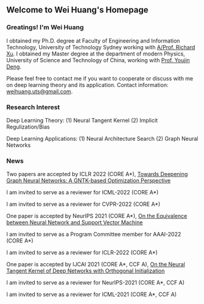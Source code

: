 ## Welcome to Wei Huang's Homepage


### Greatings! I'm Wei Huang

I obtained my Ph.D. degree at Faculty of Engineering and Information Technology, University of Technology Sydney working with [A/Prof. Richard Xu](https://profiles.uts.edu.au/YiDa.Xu). I obtained my Master degree at the department of modern Physics, University of Science and Technology of China, working with [Prof. Youjin Deng](http://staff.ustc.edu.cn/~yjdeng/).

Please feel free to contact me if you want to cooperate or discuss with me on deep learning theory and its application. Contact information: weihuang.uts@gmail.com.


### Research Interest

Deep Learning Theory: (1) Neural Tangent Kernel (2) Implicit Regulization/Bias

Deep Learning Applications: (1) Neural Architecture Search (2) Graph Neural Networks


### News

Two papers are accepted by ICLR 2022 (CORE A*), [Towards Deepening Graph Neural Networks: A GNTK-based Optimization Perspective](https://arxiv.org/abs/2103.03113)

I am invited to serve as a reviewer for ICML-2022 (CORE A*)

I am invited to serve as a reviewer for CVPR-2022 (CORE A*)

One paper is accepted by NeurIPS 2021 (CORE A*), [On the Equivalence between Neural Network and Support Vector Machine](https://arxiv.org/abs/2111.06063)

I am invited to serve as a Program Committee member for AAAI-2022 (CORE A*) 

I am invited to serve as a reviewer for ICLR-2022 (CORE A*) 

One paper is accepted by IJCAI 2021 (CORE A*, CCF A), [On the Neural Tangent Kernel of Deep Networks with Orthogonal Initialization](https://arxiv.org/abs/2004.05867)

I am invited to serve as a reviewer for NeurIPS-2021 (CORE A*, CCF A) 

I am invited to serve as a reviewer for ICML-2021 (CORE A*, CCF A) 

